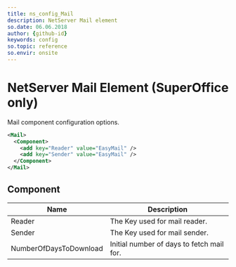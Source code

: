 ```yaml
---
title: ns_config_Mail
description: NetServer Mail element
so.date: 06.06.2018
author: {github-id}
keywords: config
so.topic: reference
so.envir: onsite
---
```

# NetServer Mail Element (SuperOffice only)

Mail component configuration options.

```XML
<Mail>
  <Component>
    <add key="Reader" value="EasyMail" />
    <add key="Sender" value="EasyMail" />
  </Component>
</Mail>
```

## Component

| Name | Description |
|---|---|
| Reader | The Key used for mail reader. |
| Sender | The Key used for mail sender. |
| NumberOfDaysToDownload | Initial number of days to fetch mail for. |
